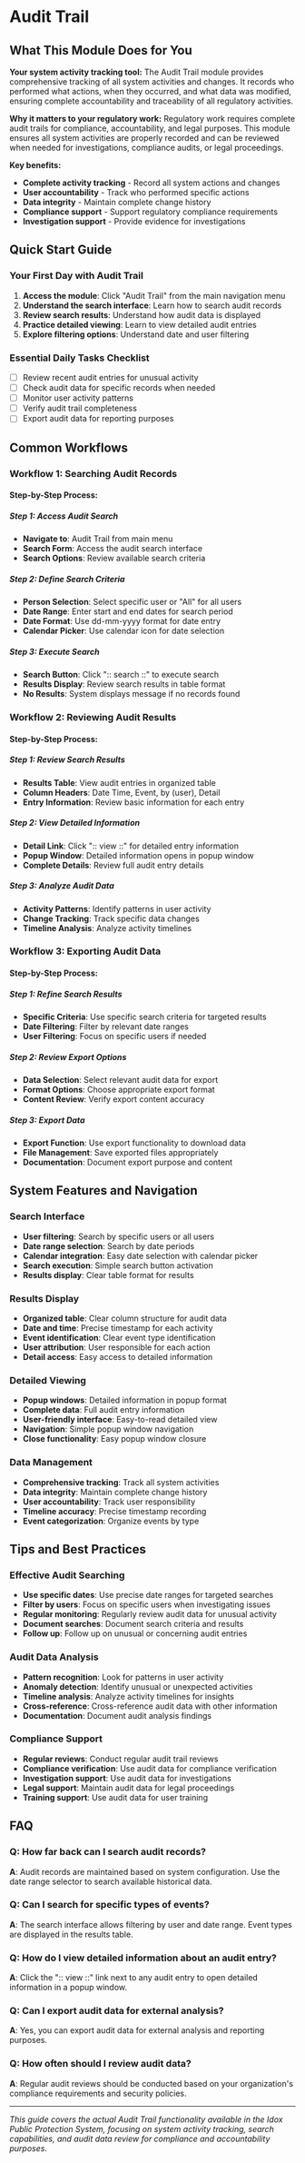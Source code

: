 # Audit Trail 

## What This Module Does for You

**Your system activity tracking tool:** The Audit Trail module provides comprehensive tracking of all system activities and changes. It records who performed what actions, when they occurred, and what data was modified, ensuring complete accountability and traceability of all regulatory activities.

**Why it matters to your regulatory work:** Regulatory work requires complete audit trails for compliance, accountability, and legal purposes. This module ensures all system activities are properly recorded and can be reviewed when needed for investigations, compliance audits, or legal proceedings.

**Key benefits:**
- **Complete activity tracking** - Record all system actions and changes
- **User accountability** - Track who performed specific actions
- **Data integrity** - Maintain complete change history
- **Compliance support** - Support regulatory compliance requirements
- **Investigation support** - Provide evidence for investigations

## Quick Start Guide

### Your First Day with Audit Trail
1. **Access the module**: Click "Audit Trail" from the main navigation menu
2. **Understand the search interface**: Learn how to search audit records
3. **Review search results**: Understand how audit data is displayed
4. **Practice detailed viewing**: Learn to view detailed audit entries
5. **Explore filtering options**: Understand date and user filtering

### Essential Daily Tasks Checklist
- [ ] Review recent audit entries for unusual activity
- [ ] Check audit data for specific records when needed
- [ ] Monitor user activity patterns
- [ ] Verify audit trail completeness
- [ ] Export audit data for reporting purposes

## Common Workflows

### Workflow 1: Searching Audit Records

#### Step-by-Step Process:

##### Step 1: Access Audit Search
- **Navigate to**: Audit Trail from main menu
- **Search Form**: Access the audit search interface
- **Search Options**: Review available search criteria

##### Step 2: Define Search Criteria
- **Person Selection**: Select specific user or "All" for all users
- **Date Range**: Enter start and end dates for search period
- **Date Format**: Use dd-mm-yyyy format for date entry
- **Calendar Picker**: Use calendar icon for date selection

##### Step 3: Execute Search
- **Search Button**: Click ":: search ::" to execute search
- **Results Display**: Review search results in table format
- **No Results**: System displays message if no records found

### Workflow 2: Reviewing Audit Results

#### Step-by-Step Process:

##### Step 1: Review Search Results
- **Results Table**: View audit entries in organized table
- **Column Headers**: Date Time, Event, by (user), Detail
- **Entry Information**: Review basic information for each entry

##### Step 2: View Detailed Information
- **Detail Link**: Click ":: view ::" for detailed entry information
- **Popup Window**: Detailed information opens in popup window
- **Complete Details**: Review full audit entry details

##### Step 3: Analyze Audit Data
- **Activity Patterns**: Identify patterns in user activity
- **Change Tracking**: Track specific data changes
- **Timeline Analysis**: Analyze activity timelines

### Workflow 3: Exporting Audit Data

#### Step-by-Step Process:

##### Step 1: Refine Search Results
- **Specific Criteria**: Use specific search criteria for targeted results
- **Date Filtering**: Filter by relevant date ranges
- **User Filtering**: Focus on specific users if needed

##### Step 2: Review Export Options
- **Data Selection**: Select relevant audit data for export
- **Format Options**: Choose appropriate export format
- **Content Review**: Verify export content accuracy

##### Step 3: Export Data
- **Export Function**: Use export functionality to download data
- **File Management**: Save exported files appropriately
- **Documentation**: Document export purpose and content

## System Features and Navigation

### Search Interface
- **User filtering**: Search by specific users or all users
- **Date range selection**: Search by date periods
- **Calendar integration**: Easy date selection with calendar picker
- **Search execution**: Simple search button activation
- **Results display**: Clear table format for results

### Results Display
- **Organized table**: Clear column structure for audit data
- **Date and time**: Precise timestamp for each activity
- **Event identification**: Clear event type identification
- **User attribution**: User responsible for each action
- **Detail access**: Easy access to detailed information

### Detailed Viewing
- **Popup windows**: Detailed information in popup format
- **Complete data**: Full audit entry information
- **User-friendly interface**: Easy-to-read detailed view
- **Navigation**: Simple popup window navigation
- **Close functionality**: Easy popup window closure

### Data Management
- **Comprehensive tracking**: Track all system activities
- **Data integrity**: Maintain complete change history
- **User accountability**: Track user responsibility
- **Timeline accuracy**: Precise timestamp recording
- **Event categorization**: Organize events by type

## Tips and Best Practices

### Effective Audit Searching
- **Use specific dates**: Use precise date ranges for targeted searches
- **Filter by users**: Focus on specific users when investigating issues
- **Regular monitoring**: Regularly review audit data for unusual activity
- **Document searches**: Document search criteria and results
- **Follow up**: Follow up on unusual or concerning audit entries

### Audit Data Analysis
- **Pattern recognition**: Look for patterns in user activity
- **Anomaly detection**: Identify unusual or unexpected activities
- **Timeline analysis**: Analyze activity timelines for insights
- **Cross-reference**: Cross-reference audit data with other information
- **Documentation**: Document audit analysis findings

### Compliance Support
- **Regular reviews**: Conduct regular audit trail reviews
- **Compliance verification**: Use audit data for compliance verification
- **Investigation support**: Use audit data for investigations
- **Legal support**: Maintain audit data for legal proceedings
- **Training support**: Use audit data for user training

## FAQ

### Q: How far back can I search audit records?
**A**: Audit records are maintained based on system configuration. Use the date range selector to search available historical data.

### Q: Can I search for specific types of events?
**A**: The search interface allows filtering by user and date range. Event types are displayed in the results table.

### Q: How do I view detailed information about an audit entry?
**A**: Click the ":: view ::" link next to any audit entry to open detailed information in a popup window.

### Q: Can I export audit data for external analysis?
**A**: Yes, you can export audit data for external analysis and reporting purposes.

### Q: How often should I review audit data?
**A**: Regular audit reviews should be conducted based on your organization's compliance requirements and security policies.

---

*This guide covers the actual Audit Trail functionality available in the Idox Public Protection System, focusing on system activity tracking, search capabilities, and audit data review for compliance and accountability purposes.*
